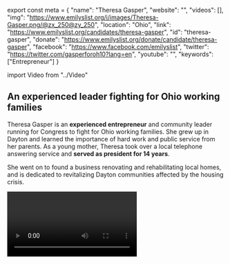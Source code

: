 export const meta = {
  "name": "Theresa Gasper",
  "website": "",
  "videos": [],
  "img": "https://www.emilyslist.org/i/images/Theresa-Gasper.png/@zx_250@zy_250",
  "location": "Ohio",
  "link": "https://www.emilyslist.org/candidates/theresa-gasper",
  "id": "theresa-gasper",
  "donate": "https://www.emilyslist.org/donate/candidate/theresa-gasper",
  "facebook": "https://www.facebook.com/emilyslist",
  "twitter": "https://twitter.com/gasperforoh10?lang=en",
  "youtube": "",
  "keywords": ["Entrepreneur"]
}

import Video from "../Video"

## An experienced leader fighting for Ohio working families

Theresa Gasper is an **experienced entrepreneur** and community leader running for Congress to fight for Ohio working families. She grew up in Dayton and learned the importance of hard work and public service from her parents. As a young mother, Theresa took over a local telephone answering service and **served as president for 14 years**.

She went on to found a business renovating and rehabilitating local homes, and is dedicated to revitalizing Dayton communities affected by the housing crisis.

<Video id="aaTG6ClZ_jg" />

A powerful advocate for Ohioans, Theresa has worked with local organizations that provide educational programs for first-time homebuyers, coaching for homeowners modifying their loans, and home repair assistance for elderly homeowners.

A fourth-generation resident of the Dayton area, Theresa lives in Beavercreek with her husband and is committed to fighting for the community where she has lived all her life.


## A powerful advocate working to expand economic opportunity

Theresa is running to expand economic opportunity for all hardworking Ohio families and to help create good-paying jobs in the Dayton area. “So many people in our community are struggling, through no fault of their own, but because policies are in place that make it difficult for them to stay afloat, let alone get ahead,” Theresa has said. “I want to live in a community where everyone has the chance to thrive.” When her father lost his job at the age of 55, she saw firsthand how changes in our economy hurt Ohio families. He found work at local hardware store before going on to buy and run a framing shop. Inspired by his grit, Theresa will fight tirelessly for every Ohioan to have the opportunity to succeed. “Our elected officials need to look out for the economic interests of all constituents, not just the few,” she has said. When elected, she will give Ohio working families a powerful new voice in Washington.

## An opportunity to flip a seat from red to blue

Theresa is challenging incumbent Republican Congressman Mike Turner, an out-of-touch extremist whose agenda hurts the working families he was elected to serve. This is an opportunity to flip a seat, and an important seat on the path to flipping the House. Theresa is running a grassroots campaign engaging new voters across the district that can serve as a model for how to make the entire state bluer as she takes this seat from the Republicans for the people of the 10th District. Let’s show her the full support of the EMILY’s List community and help elect this champion for Ohio working families to the U.S. House in 2018.
